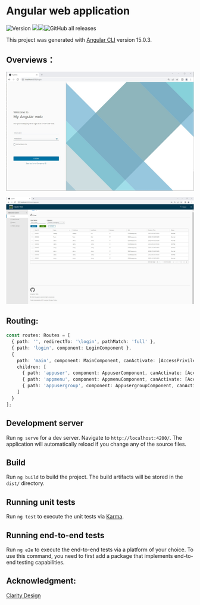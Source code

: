 # Angular web application 
<img src="https://img.shields.io/github/package-json/v/beatum/ng-web" alt="Version"> <img src="https://img.shields.io/github/checks-status/beatum/ng-web/master"><img src="https://img.shields.io/github/license/beatum/ng-web"><img alt="GitHub all releases" src="https://img.shields.io/github/downloads/beatum/ng-web/total">


This project was generated with [Angular CLI](https://github.com/angular/angular-cli) version 15.0.3.

## Overviews：

![Login](https://github.com/beatum/ng-web/blob/master/imgs/login.jpg)

![Main](https://github.com/beatum/ng-web/blob/master/imgs/main.jpg)

## Routing:

```typescript
const routes: Routes = [
  { path: '', redirectTo: '\login', pathMatch: 'full' },
  { path: 'login', component: LoginComponent },
  {
    path: 'main', component: MainComponent, canActivate: [AccessPrivilegeGuardGuard],
    children: [
      { path: 'appuser', component: AppuserComponent, canActivate: [AccessPrivilegeGuardGuard], data: { uid: "appuser", name: "User", useCache: true } },
      { path: 'appmenu', component: AppmenuComponent, canActivate: [AccessPrivilegeGuardGuard], data: { uid: "appmenu", name: "Menu", useCache: true } },
      { path: 'appusergroup', component: AppusergroupComponent, canActivate: [AccessPrivilegeGuardGuard], data: { uid: "appusergroup", name: "User group", useCache: true } }
    ]
  }
];
```

## Development server
Run `ng serve` for a dev server. Navigate to `http://localhost:4200/`. The application will automatically reload if you change any of the source files.

## Build

Run `ng build` to build the project. The build artifacts will be stored in the `dist/` directory.

## Running unit tests

Run `ng test` to execute the unit tests via [Karma](https://karma-runner.github.io).

## Running end-to-end tests

Run `ng e2e` to execute the end-to-end tests via a platform of your choice. To use this command, you need to first add a package that implements end-to-end testing capabilities.

## Acknowledgment: 
[Clarity Design ](https://github.com/vmware-clarity/ng-clarity)

​			

